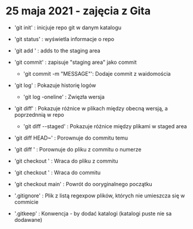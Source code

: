 # 25 maja 2021 - zajęcia z Gita
 
- 'git init' : inicjuje repo git w danym katalogu
- 'git status' : wyświetla informacje o repo
- 'git add <FILE>' : adds <FILE> to the staging area
- 'git commit' : zapisuje "staging area" jako commit
     - 'git commit -m "MESSAGE"': Dodaje commit z waidomościa <MESSAGE>
- 'git log' : Pokazuje historię logów
    - 'git log -oneline' : Zwięzła wersja
- 'git diff' : Pokazuje różnice w plikach między obecną wersją, a poprzednnią w repo
    - 'git diff --staged' : Pokazuje różnice między plikami w staged area
- 'git diff HEAD~<N>' : Porownuje do commitu <N> temu
- 'git diff <SHA> <FILE>' : Porownuje do pliku <FILE> z commitu o numerze <SHA>
- 'git checkout <SHA> <FILE>' : Wraca do pliku <FILE> z commitu <SHA>
- 'git checkout <SHA>' : Wraca do commitu <SHA>
- 'git checkout main' : Powrót do ooryginalnego początku

- '.gitignore' : Plik z listą regexpow plików, których nie umieszcza się w commicie
- '.gitkeep' : Konwencja - by dodać katalogi (katalogi puste nie sa dodawane)
